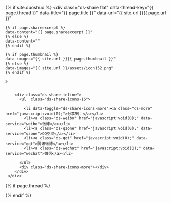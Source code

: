 {% if site.duoshuo %}
	<div class="ds-share flat" data-thread-key="{{ page.thread }}" data-title="{{ page.title }}" data-url="{{ site.url }}{{ page.url }}"

	{% if page.shareexcerpt %}
	data-content="{{ page.shareexcerpt }}" 
	{% else %}
	data-content="" 
	{% endif %}	

	{% if page.thumbnail %}
	data-images="{{ site.url }}{{ page.thumbnail }}" 
	{% else %}
	data-images="{{ site.url }}/assets/icon152.png" 
	{% endif %}	

	>


	    <div class="ds-share-inline">
	      <ul  class="ds-share-icons-16">
	      	
	      	<li data-toggle="ds-share-icons-more"><a class="ds-more" href="javascript:void(0);">分享到：</a></li>
	        <li><a class="ds-weibo" href="javascript:void(0);" data-service="weibo">微博</a></li>
	        <li><a class="ds-qzone" href="javascript:void(0);" data-service="qzone">QQ空间</a></li>
	        <li><a class="ds-qqt" href="javascript:void(0);" data-service="qqt">腾讯微博</a></li>
	        <li><a class="ds-wechat" href="javascript:void(0);" data-service="wechat">微信</a></li>
	      	
	      </ul>
	      <div class="ds-share-icons-more"></div>
	    </div>
	 </div>

<!-- 	{% if page.thread %}
	<div class="ds-thread" data-thread-key="{{ page.thread }}" data-url="{{ site.url }}{{ page.url }}" data-title="{{ page.title }}" />
	{% else %}
	<div class="ds-thread" />
	{% endif %}	
	<script type="text/javascript">
	var duoshuoQuery = {short_name:"{{ site.duoshuo }}"};
	(function() {
		var ds = document.createElement('script');
		ds.type = 'text/javascript';ds.async = true;
		ds.src = 'http://static.duoshuo.com/embed.js';
		ds.charset = 'UTF-8';
		(document.getElementsByTagName('head')[0] 
		|| document.getElementsByTagName('body')[0]).appendChild(ds);
	})();
	</script>
	{% endif %} -->


{% if page.thread %}
<div id="cloud-tie-wrapper" class="cloud-tie-wrapper"></div>
<script>
  var cloudTieConfig = {
    url: document.location.href, 
    sourceId: "{{ page.thread }}",
    productKey: "97dc4b8e4aeb41ca8606d2c6efa6eae3",
    target: "cloud-tie-wrapper"
  };
</script>
<script src="https://img1.cache.netease.com/f2e/tie/yun/sdk/loader.js"></script>
{% endif %}
